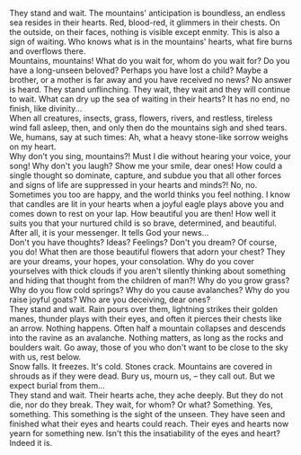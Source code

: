 They stand and wait. The mountains' anticipation is boundless, an endless sea resides in their hearts. Red, blood-red, it glimmers in their chests. On the outside, on their faces, nothing is visible except enmity. This is also a sign of waiting. Who knows what is in the mountains' hearts, what fire burns and overflows there.  
Mountains, mountains! What do you wait for, whom do you wait for? Do you have a long-unseen beloved? Perhaps you have lost a child? Maybe a brother, or a mother is far away and you have received no news? No answer is heard. They stand unflinching. They wait, they wait and they will continue to wait. What can dry up the sea of waiting in their hearts? It has no end, no finish, like divinity...  
When all creatures, insects, grass, flowers, rivers, and restless, tireless wind fall asleep, then, and only then do the mountains sigh and shed tears. We, humans, say at such times: Ah, what a heavy stone-like sorrow weighs on my heart.  
Why don't you sing, mountains?! Must I die without hearing your voice, your song! Why don't you laugh? Show me your smile, dear ones! How could a single thought so dominate, capture, and subdue you that all other forces and signs of life are suppressed in your hearts and minds?! No, no. Sometimes you too are happy, and the world thinks you feel nothing. I know that candles are lit in your hearts when a joyful eagle plays above you and comes down to rest on your lap. How beautiful you are then! How well it suits you that your nurtured child is so brave, determined, and beautiful. After all, it is your messenger. It tells God your news...  
Don't you have thoughts? Ideas? Feelings? Don't you dream? Of course, you do! What then are those beautiful flowers that adorn your chest? They are your dreams, your hopes, your consolation. Why do you cover yourselves with thick clouds if you aren't silently thinking about something and hiding that thought from the children of man?! Why do you grow grass? Why do you flow cold springs? Why do you cause avalanches? Why do you raise joyful goats? Who are you deceiving, dear ones?  
They stand and wait. Rain pours over them, lightning strikes their golden manes, thunder plays with their eyes, and often it pierces their chests like an arrow. Nothing happens. Often half a mountain collapses and descends into the ravine as an avalanche. Nothing matters, as long as the rocks and boulders wait. Go away, those of you who don't want to be close to the sky with us, rest below.  
Snow falls. It freezes. It's cold. Stones crack. Mountains are covered in shrouds as if they were dead. Bury us, mourn us, – they call out. But we expect burial from them...  
They stand and wait. Their hearts ache, they ache deeply. But they do not die, nor do they break. They wait, for whom? Or what? Something. Yes, something. This something is the sight of the unseen. They have seen and finished what their eyes and hearts could reach. Their eyes and hearts now yearn for something new. Isn't this the insatiability of the eyes and heart? Indeed it is.